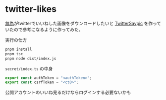 # twitter-likes

[無為](https://github.com/muimui20080903)がtwitterでいいねした画像をダウンロードしたいと [TwitterSavpic](https://github.com/muimui20080903/TwitterSavpic) を作っていたので参考になるように作ってみた。

実行の仕方

``` sh
pnpm install
pnpm tsc
pnpm node dist/index.js
```

`secret/index.ts` の中身

``` javascript
export const authToken = "<authToken>";
export const csrfToken = "<ct0>";
```

公開アカウントのいいね見るだけならログインする必要ないかも
